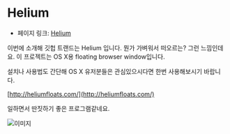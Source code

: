 # Helium

- 페이지 링크: [Helium](https://github.com/JadenGeller/Helium)

이번에 소개해 깃헙 트랜드는 Helium 입니다. 뭔가 가벼워서 떠오르는? 그런 느낌인데요. 이 프로젝트는 OS X용 floating browser window입니다.

설치나 사용법도 간단해 OS X 유저분들은 관심있으시다면 한번 사용해보시기 바랍니다. 

[http://heliumfloats.com/](http://heliumfloats.com/)

일하면서 딴짓하기 좋은 프로그램같네요.

![이미지](https://raw.githubusercontent.com/TeamSEGO/github-trend-kr/master/img/012-15.png)